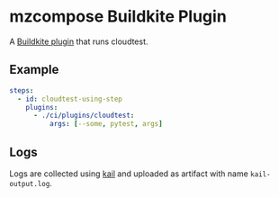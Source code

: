 # mzcompose Buildkite Plugin

A [Buildkite plugin] that runs cloudtest.

## Example

```yml
steps:
  - id: cloudtest-using-step
    plugins:
      - ./ci/plugins/cloudtest:
          args: [--some, pytest, args]
```


## Logs

Logs are collected using [kail] and uploaded as artifact with name `kail-output.log`.

[Buildkite plugin]: https://buildkite.com/docs/agent/v3/plugins
[kail]: https://github.com/boz/kail
